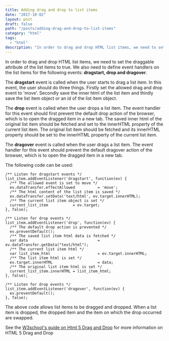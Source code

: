 ```yaml
---
title: Adding drag and drop to list items
date: "2017-10-02"
layout: post
draft: false
path: "/posts/adding-drag-and-drop-to-list-items"
category: "html"
tags:
  - "html"
description: "In order to drag and drop HTML list items, we need to set the draggable attribute of the list items to true. We also need to define event handlers on the list items for the following events: **dragstart, drop and dragover**."
---
```


In order to drag and drop HTML list items, we need to set the draggable attribute of the list items to true. We also need to define event handlers on the list items for the following events: **dragstart, drop and dragover**.

The **dragstart** event is called when the user starts to drag a list item. In this event, the user should do three things. Firstly set the allowed drag and drop event to 'move'. Secondly save the inner html of the list item and thirdly save the list item object or an id of the list item object.

The **drop** event is called when the user drops a list item. The event handler for this event should first prevent the default drop action of the browser, which is to open the dragged item in a new tab. The saved inner html of the original list item should be fetched and set to the innerHTML property of the current list item. The original list item should be fetched and its innerHTML property should be set to the innerHTML property of the current list item.

The **dragover** event is called when the user drags a list item. The event handler for this event should prevent the default dragover action of the browser, which is to open the dragged item in a new tab.

The following code can be used:

```
/** Listen for dragstart events */
list_item.addEventListener('dragstart', function(ev) {
  /** The allowed event is set to move */
  ev.dataTransfer.effectAllowed          = 'move';
  /** The html content of the list item is saved */
  ev.dataTransfer.setData('text/html', ev.target.innerHTML);
  /** The current list item object is set */
  current_list_item           = ev.target;
}, false);

/** Listen for drop events */
list_item.addEventListener('drop', function(ev) {
  /** The default drop action is prevented */
  ev.preventDefault();
  /** The saved list item html data is fetched */
  var data                               = ev.dataTransfer.getData("text/html");
  /** The current list item html */
  var list_item_html                     = ev.target.innerHTML;
  /** The list item html is set */
  ev.target.innerHTML                    = data;
  /** The original list item html is set */
  current_list_item.innerHTML = list_item_html;
}, false);

/** Listen for drop events */
list_item.addEventListener('dragover', function(ev) {
  ev.preventDefault();
}, false);
```

The above code allows list items to be dragged and dropped. When a list item is dropped, the dropped item and the item on which the drop occurred are swapped.

See the [W3school's guide on Html 5 Drag and Drop](https://www.w3schools.com/html/html5_draganddrop.asp) for more information on HTML 5 Drag and Drop
